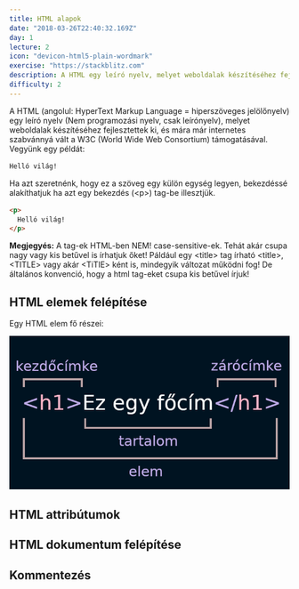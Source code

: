 ```yaml
---
title: HTML alapok
date: "2018-03-26T22:40:32.169Z"
day: 1
lecture: 2
icon: "devicon-html5-plain-wordmark"
exercise: "https://stackblitz.com"
description: A HTML egy leíró nyelv, melyet weboldalak készítéséhez fejlesztettek ki, és mára már internetes szabvánnyá vált a W3C támogatásával.
difficulty: 2
---
```



A HTML (angolul: HyperText Markup Language = hiperszöveges jelölőnyelv) egy leíró nyelv (Nem programozási nyelv, csak leírónyelv), melyet weboldalak készítéséhez fejlesztettek ki, és mára már internetes szabvánnyá vált a W3C (World Wide Web Consortium) támogatásával.
Vegyünk egy példát:

```html
Helló világ!
```

Ha azt szeretnénk, hogy ez a szöveg egy külön egység legyen, bekezdéssé alakíthatjuk ha azt egy bekezdés (&lt;p>) tag-be illesztjük.

```html
<p>
  Helló világ!
</p>
```

<p class="blog-note"><b>Megjegyés:</b> A tag-ek HTML-ben NEM! case-sensitive-ek. Tehát akár csupa nagy vagy kis betűvel is írhatjuk őket! Páldául egy &lt;title> tag írható &lt;title>, &lt;TITLE> vagy akár &lt;TiTlE> ként is, mindegyik változat működni fog! De általános konvenció, hogy a html tag-eket csupa kis betűvel írjuk!</p>

<div class="section-divider-dots"></div>

## HTML elemek felépítése

 
Egy HTML elem fő részei:

![html-elem](./html-elem.png)

## HTML attribútumok


## HTML dokumentum felépítése


## Kommentezés

